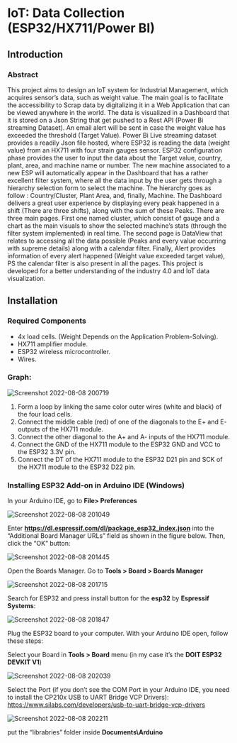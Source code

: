 # IoT: Data Collection (ESP32/HX711/Power BI)

## Introduction

### Abstract

This project aims to design an IoT system for Industrial Management, which acquires sensor’s data, such as weight value. The main goal is to facilitate the accessibility to Scrap data by digitalizing it in a Web Application that can be viewed anywhere in the world. The data is visualized in a Dashboard that it is stored on a Json String that get pushed to a Rest API (Power Bi streaming Dataset). An email alert will be sent in case the weight value has exceeded the threshold (Target Value).
Power Bi Live streaming dataset provides a readily Json file hosted, where ESP32 is reading the data (weight value) from an HX711 with four strain gauges sensor. ESP32 configuration phase provides the user to input the data about the Target value, country, plant, area, and machine name or number. The new machine associated to a new ESP will automatically appear in the Dashboard that has a rather excellent filter system, where all the data input by the user gets through a hierarchy selection form to select the machine. The hierarchy goes as follow : Country/Cluster, Plant Area, and, finally, Machine. 
The Dashboard delivers a great user experience by displaying every peak happened in a shift (There are three shifts), along with the sum of these Peaks. There are three main pages. First one named cluster, which consist of gauge and a chart as the main visuals to show the selected machine’s stats (through the filter system implemented) in real time. The second page is DataView that relates to accessing all the data possible (Peaks and every value occurring with supreme details) along with a calendar filter. Finally, Alert provides information of every alert happened (Weight value exceeded target value), PS the calendar filter is also present in all the pages. This project is developed for a better understanding of the industry 4.0 and IoT data visualization.

## Installation

### Required Components

- 4x load cells. (Weight Depends on the Application Problem-Solving).
- HX711 amplifier module.
- ESP32 wireless microcontroller.
- Wires.

### Graph:

![Screenshot 2022-08-08 200719](https://user-images.githubusercontent.com/67825314/183495002-e0299d30-7f5c-4c24-9822-4bbcfd5ec1ce.png)

1. Form a loop by linking the same color outer wires (white and black) of the four load cells.
2. Connect the middle cable (red) of one of the diagonals to the E+ and E- outputs of the HX711 module.
3. Connect the other diagonal to the A+ and A- inputs of the HX711 module.
4. Connect the GND of the HX711 module to the ESP32 GND and VCC to the ESP32 3.3V pin.
6. Connect the DT of the HX711 module to the ESP32 D21 pin and SCK of the HX711 module to the ESP32 D22 pin.

### Installing ESP32 Add-on in Arduino IDE (Windows)

In your Arduino IDE, go to **File> Preferences**

![Screenshot 2022-08-08 201049](https://user-images.githubusercontent.com/67825314/183495714-cfc50599-94e1-4f0b-9704-68d43b3da511.png)

Enter **https://dl.espressif.com/dl/package_esp32_index.json** into the “Additional Board 
Manager URLs” field as shown in the figure below. Then, click the “OK” button:

![Screenshot 2022-08-08 201445](https://user-images.githubusercontent.com/67825314/183496419-742c5287-346d-478c-889c-4b23affea1a1.png)

Open the Boards Manager. Go to **Tools > Board > Boards Manager**

![Screenshot 2022-08-08 201715](https://user-images.githubusercontent.com/67825314/183496747-45cba8ac-c636-4193-a208-976ba7cbae6f.png)

Search for ESP32 and press install button for the **esp32** by **Espressif Systems**:

![Screenshot 2022-08-08 201847](https://user-images.githubusercontent.com/67825314/183497031-6b96eb28-f4b8-49c2-9a09-85e907e6f475.png)

Plug the ESP32 board to your computer. With your Arduino IDE open, follow these steps:

Select your Board in **Tools > Board** menu (in my case it’s the **DOIT ESP32 DEVKIT V1**)

![Screenshot 2022-08-08 202039](https://user-images.githubusercontent.com/67825314/183497315-b560a948-6ae9-4d1e-b816-d12cbc993686.png)

Select the Port (if you don’t see the COM Port in your Arduino IDE, you need to install the CP210x USB to UART Bridge VCP Drivers):
https://www.silabs.com/developers/usb-to-uart-bridge-vcp-drivers

![Screenshot 2022-08-08 202211](https://user-images.githubusercontent.com/67825314/183497593-ec07de69-9ddc-40c3-ab3d-fa2dc799c795.png)

put the “librabries” folder inside **Documents\Arduino**





